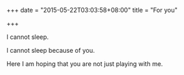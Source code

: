 +++
date = "2015-05-22T03:03:58+08:00"
title = "For you"

+++

I cannot sleep. 

I cannot sleep because of you.

Here I am hoping that you are not just playing with me. 

